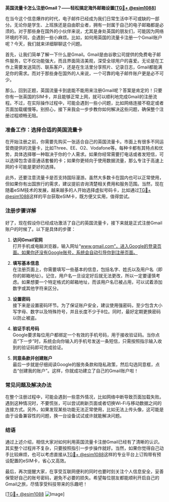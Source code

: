 **英国流量卡怎么注册Gmail？——轻松搞定海外邮箱设置[[TG💪+ @esim1088](https://t.me/s/esim1088)]**

在当今这个信息爆炸的时代，电子邮件已经成为我们日常生活中不可或缺的一部分。无论你是学生、上班族还是自由职业者，拥有一封属于自己的电子邮箱都是必须的。对于那些身在国外的小伙伴来说，尤其是身处英国的朋友们，可能因为网络环境的不同，会遇到一些小麻烦。比如，如何用英国的流量卡注册一个Gmail账户呢？今天，我们就来详细聊聊这个问题。

首先，让我们简单了解一下什么是Gmail。Gmail是由谷歌公司提供的免费电子邮件服务，它不仅功能强大，而且界面简洁美观，深受全球用户的喜爱。无论是在工作上需要发送简历、联系客户，还是在生活里分享照片、记录日志，Gmail都能满足你的需求。而对于那些身在国外的人来说，一个可靠的电子邮件账户更是必不可少。

那么，回到正题，英国流量卡到底能不能用来注册Gmail呢？答案是肯定的！只要你有一张英国的SIM卡，并且能够正常上网，就可以顺利地完成Gmail的注册流程。不过，在实际操作过程中，可能会遇到一些小问题，比如网络连接不稳定或者页面加载缓慢等。别担心，接下来我会一步步教你如何解决这些问题，确保整个注册过程顺畅无阻。

### **准备工作：选择合适的英国流量卡**

在开始注册之前，你需要先购买一张适合自己的英国流量卡。市面上有很多不同运营商提供的流量卡，比如Three、EE、O2、Vodafone等。每种卡都有其特点和优势，具体选择哪一种取决于你的个人需求。如果你经常需要打电话或者发短信，可以选择包含语音通话套餐的卡；如果你更倾向于使用数据流量，那么专注于高速上网的卡可能是更好的选择。

此外，还要注意流量卡是否支持国际漫游。虽然大多数卡在国内也可以正常使用，但如果你有出国旅行的需求，建议提前咨询清楚相关费用和服务范围。当然，现在随着eSIM技术的发展，越来越多的人开始选择虚拟号码卡，比如通过[TG💪+ @esim1088](https://t.me/s/esim1088)这样的平台获取eSIM卡，既方便又实用，值得尝试。

### **注册步骤详解**

好了，现在假设你已经成功激活了自己的英国流量卡，接下来就是正式注册Gmail账户的时候了。以下是具体的步骤：

1. **访问Gmail官网**  
   打开手机或电脑浏览器，输入网址“www.gmail.com”，进入Google的登录页面。如果你还没有Google账号，系统会自动引导你到注册页面。

2. **填写基本信息**  
   在注册页面上，你需要填写一些基本的信息，包括名字、姓氏以及用户名（即你的邮箱地址）。记住，用户名一旦设定好后就无法更改，所以一定要谨慎考虑。如果想要一个特定格式的邮箱地址，而该用户名已被占用，可以试着添加数字或其他字符来区分。

3. **设置密码**  
   接下来是设置密码环节。为了保证账户安全，建议使用强密码，至少包含大小写字母、数字以及特殊符号，并且长度不少于8位。同时，最好定期更换密码以防止被盗。

4. **验证手机号码**  
   Google要求每位用户都绑定一个有效的手机号码，用于接收验证码。当你点击“下一步”时，系统会向你输入的手机号发送一条短信，只需按照指示输入收到的验证码即可完成验证。

5. **同意条款并创建账户**  
   最后一步就是仔细阅读Google的服务条款和隐私政策，然后勾选同意框，点击“创建我的账户”。这样，你就成功建立了自己的Gmail账户啦！

### **常见问题及解决办法**

在整个注册过程中，可能会遇到一些意外情况，比如网络中断导致页面加载失败。遇到这种情况时，不要慌张，可以尝试刷新页面或者切换Wi-Fi与移动数据之间的连接方式。另外，如果发现某些功能无法正常使用，比如无法上传头像，这可能是由于设备兼容性的问题，换一台设备试试或许就能解决问题。

### **结语**

通过上述介绍，相信大家对如何利用英国流量卡注册Gmail已经有了清晰的认识。其实整个过程并不复杂，只要按照指引一步步操作就好。当然，如果你觉得自己动手比较麻烦，也可以考虑直接从[TG💪+ @esim1088](https://t.me/s/esim1088)这样的专业平台上订购带有预设配置的eSIM卡，省心又高效。

最后，再次提醒大家，在享受互联网便利的同时也要时刻关注个人信息安全，妥善保管好自己的账号密码，避免不必要的损失。希望每位朋友都能顺利开启自己的Gmail之旅，尽情享受科技带来的乐趣吧！

[[TG💪+ @esim1088](https://t.me/s/esim1088) ![Image](https://i.postimg.cc/4NQfJmqS/Snipaste-2025-05-13-00-14-12.png)]